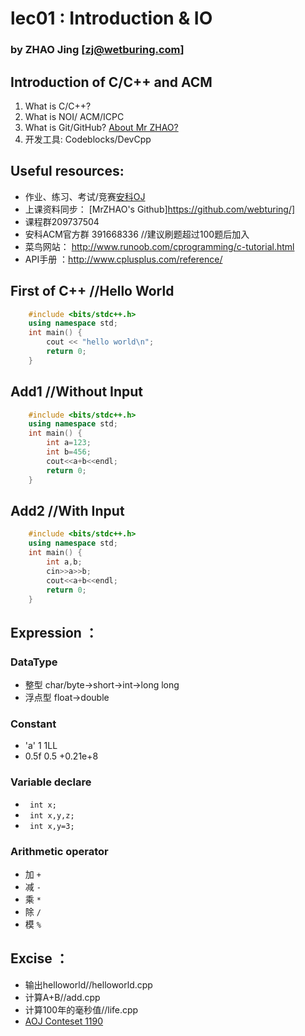 # lec01 : Introduction & IO
### by ZHAO Jing  [zj@wetburing.com]

## Introduction of C/C++ and ACM

1. What is C/C++?
2. What is NOI/ ACM/ICPC
3. What is Git/GitHub? [About Mr ZHAO?](!https://github.com/webturing/)
4. 开发工具: Codeblocks/DevCpp

## Useful resources:

- 作业、练习、考试/竞赛[安科OJ](https://oj.ahstu.cc)
- 上课资料同步： [MrZHAO's Github]https://github.com/webturing/]
- 课程群209737504  
- 安科ACM官方群 391668336 //建议刷题超过100题后加入
- 菜鸟网站： http://www.runoob.com/cprogramming/c-tutorial.html
- API手册 ：http://www.cplusplus.com/reference/

## First of C++ //Hello World

```C++
	#include <bits/stdc++.h>
	using namespace std;
	int main() {
  		cout << "hello world\n";
  		return 0;
	}
```
## Add1 //Without Input

```C++
	#include <bits/stdc++.h>
	using namespace std;
	int main() {
  		int a=123;
  		int b=456;
  		cout<<a+b<<endl;
  		return 0;
	}
```

## Add2 //With Input

```C++
	#include <bits/stdc++.h>
	using namespace std;
	int main() {
  		int a,b;
  		cin>>a>>b;
  		cout<<a+b<<endl;
  		return 0;
	}
```

## Expression ：

### DataType

- 整型 char/byte->short->int->long long
- 浮点型 float->double
### Constant
- 'a' 1 1LL 
- 0.5f 0.5  +0.21e+8
### Variable declare
- ``` int x;```
- ``` int x,y,z;```
- ``` int x,y=3;```
### Arithmetic operator

- 加 ```+```
- 减  ```-```
- 乘 ```*```
- 除  ```/```    
- 模 ```%```

## Excise ：

- 输出helloworld//helloworld.cpp
- 计算A+B//add.cpp
- 计算100年的毫秒值//life.cpp
- [AOJ Conteset 1190](https://oj.ahstu.cc/JudgeOnline/contest.php?cid=1190)
